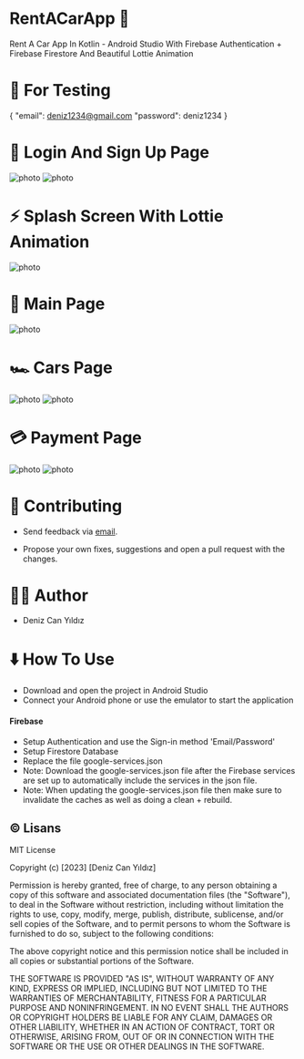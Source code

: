 #  RentACarApp :car:
Rent A Car App In Kotlin - Android Studio With Firebase Authentication + Firebase Firestore And Beautiful Lottie Animation


# :test_tube: For Testing
{
    "email": deniz1234@gmail.com
    "password": deniz1234
}

# :closed_lock_with_key: Login And Sign Up Page


![photo](https://i.hizliresim.com/1daixtq.png)
![photo](https://i.hizliresim.com/siod9lq.png)


# :zap: Splash Screen With Lottie Animation

![photo](https://i.hizliresim.com/diki7ey.png)



# :house_with_garden: Main Page

![photo](https://i.hizliresim.com/st43oa9.png)

# :racing_car: Cars Page


![photo](https://i.hizliresim.com/q35w2ss.png)
![photo](https://i.hizliresim.com/2zjr3l3.png)

# :credit_card: Payment Page


![photo](https://i.hizliresim.com/3jtbegu.png)
![photo](https://i.hizliresim.com/qga66pa.png)
                                                         

# :pray: Contributing
- Send feedback via [email](dnzcany@gmail.com).

- Propose your own fixes, suggestions and open a pull request with the changes.

# :technologist: Author
- Deniz Can Yıldız

# :arrow_down: How To Use
- Download and open the project in Android Studio
- Connect your Android phone or use the emulator to start the application
#### Firebase
- Setup Authentication and use the Sign-in method 'Email/Password'
- Setup Firestore Database
- Replace the file google-services.json
- Note: Download the google-services.json file after the Firebase services are set up to automatically include the services in the json file.
- Note: When updating the google-services.json file then make sure to invalidate the caches as well as doing a clean + rebuild.

## :copyright: Lisans

MIT License

Copyright (c) [2023] [Deniz Can Yıldız]

Permission is hereby granted, free of charge, to any person obtaining a copy
of this software and associated documentation files (the "Software"), to deal
in the Software without restriction, including without limitation the rights
to use, copy, modify, merge, publish, distribute, sublicense, and/or sell
copies of the Software, and to permit persons to whom the Software is
furnished to do so, subject to the following conditions:

The above copyright notice and this permission notice shall be included in all
copies or substantial portions of the Software.

THE SOFTWARE IS PROVIDED "AS IS", WITHOUT WARRANTY OF ANY KIND, EXPRESS OR
IMPLIED, INCLUDING BUT NOT LIMITED TO THE WARRANTIES OF MERCHANTABILITY,
FITNESS FOR A PARTICULAR PURPOSE AND NONINFRINGEMENT. IN NO EVENT SHALL THE
AUTHORS OR COPYRIGHT HOLDERS BE LIABLE FOR ANY CLAIM, DAMAGES OR OTHER
LIABILITY, WHETHER IN AN ACTION OF CONTRACT, TORT OR OTHERWISE, ARISING FROM,
OUT OF OR IN CONNECTION WITH THE SOFTWARE OR THE USE OR OTHER DEALINGS IN THE
SOFTWARE.

  
